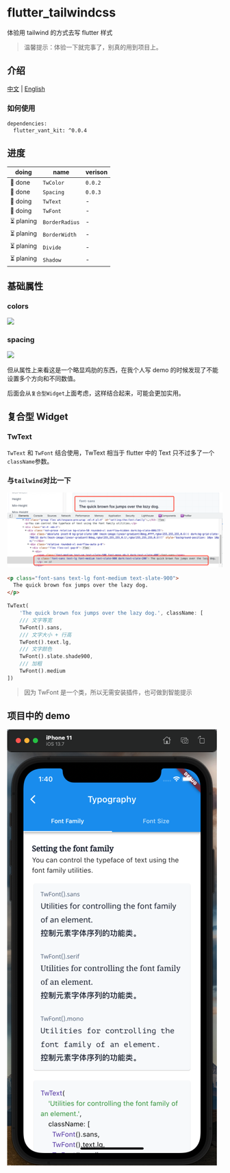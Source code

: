 # flutter_tailwindcss

体验用 tailwind 的方式去写 flutter 样式

> 温馨提示：体验一下就完事了，别真的用到项目上。

## 介绍

[中文](./README_ZH.md) | [English](./README.md)

### 如何使用

```
dependencies:
  flutter_vant_kit: ^0.0.4
```

## 进度

| doing      | name           | verison |
| ---------- | -------------- | ------- |
| 🚀 done    | `TwColor`      | `0.0.2` |
| 🚀 done    | `Spacing`      | `0.0.3` |
| 👷 doing   | `TwText`       | -       |
| 👷 doing   | `TwFont`       | -       |
| ⏳ planing | `BorderRadius` | -       |
| ⏳ planing | `BorderWidth`  | -       |
| ⏳ planing | `Divide`       | -       |
| ⏳ planing | `Shadow`       | -       |

## 基础属性

### colors

![](https://gitee.com/meetqy/flutter_tailwindcss/raw/main/images/docs/colors.png)

### spacing

![](https://gitee.com/meetqy/flutter_tailwindcss/raw/main/images/docs/spacing.png)

但从属性上来看这是一个略显鸡肋的东西，在我个人写 demo 的时候发现了不能设置多个方向和不同数值。

后面会从`复合型Widget`上面考虑，这样结合起来，可能会更加实用。

## 复合型 Widget

### TwText

`TwText` 和 `TwFont` 结合使用，TwText 相当于 flutter 中的 Text 只不过多了一个`className`参数。

### 与`tailwind`对比一下

![](./images/docs/font.png)

```html
<p class="font-sans text-lg font-medium text-slate-900">
  The quick brown fox jumps over the lazy dog.
</p>
```

```dart
TwText(
    'The quick brown fox jumps over the lazy dog.', className: [
    /// 文字等宽
    TwFont().sans,
    /// 文字大小 + 行高
    TwFont().text.lg,
    /// 文字颜色
    TwFont().slate.shade900,
    /// 加粗
    TwFont().medium
])
```

> 因为 TwFont 是一个类，所以无需安装插件，也可做到智能提示

## 项目中的 demo

![](./images/docs/demo1.png)
